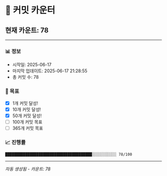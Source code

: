 # 🔢 커밋 카운터

## 현재 카운트: 78

---

### 📊 정보
- 시작일: 2025-06-17
- 마지막 업데이트: 2025-06-17 21:28:55
- 총 커밋 수: 78

### 🎯 목표
- [x] 1개 커밋 달성!
- [x] 10개 커밋 달성!
- [x] 50개 커밋 달성!
- [ ] 100개 커밋 목표
- [ ] 365개 커밋 목표

### 📈 진행률
```
███████████████████████████████████████░░░░░░░░░░░ 78/100
```

---
*자동 생성됨 - 카운트: 78*
